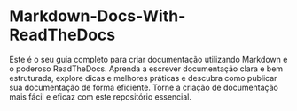 # Markdown-Docs-With-ReadTheDocs
Este é o seu guia completo para criar documentação utilizando Markdown e o poderoso ReadTheDocs. Aprenda a escrever documentação clara e bem estruturada, explore dicas e melhores práticas e descubra como publicar sua documentação de forma eficiente. Torne a criação de documentação mais fácil e eficaz com este repositório essencial.
